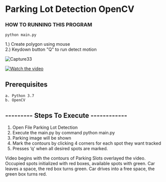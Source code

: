 #  Parking Lot Detection OpenCV
  
### HOW TO RUNNING THIS PROGRAM

```
python main.py
```

1.) Create polygon using mouse<br />
2.) Keydown button "Q" to run detect motion <br />

  
  ![Capture33](https://user-images.githubusercontent.com/47969409/71643330-737aa200-2cde-11ea-90b5-bfe9d6219922.PNG)
  
  [![Watch the video](https://img.youtube.com/vi/Jf88JUq6ZSQ/maxresdefault.jpg)](https://youtu.be/Jf88JUq6ZSQ)

  
## Prerequisites
    a. Python 3.7   
    b. OpenCV

## --------- Steps To Execute ------------

1. Open File Parking Lot Detection
2. Execute the main.py by command python main.py
3. Parking image will be shown
4. Mark the contours by clicking 4 corners for each spot they want tracked
5. Presses ‘q’ when all desired spots are marked.


  Video begins with the contours of Parking Slots overlayed the video.
  Occupied spots initialized with red boxes, available spots with green.
  Car leaves a space, the red box turns green.
  Car drives into a free space, the green box turns red.

